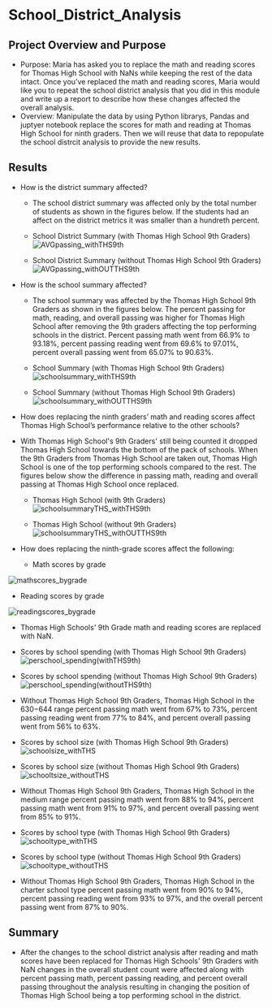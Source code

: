 # School_District_Analysis

## Project Overview and Purpose
- Purpose: Maria has asked you to replace the math and reading scores for Thomas High School with NaNs while keeping the rest of the data intact. Once you’ve replaced the math and reading scores, Maria would like you to repeat the school district analysis that you did in this module and write up a report to describe how these changes affected the overall analysis.
- Overview: Manipulate the data by using Python librarys, Pandas and juptyer notebook replace the scores for math and reading at Thomas High School for ninth graders. Then we will reuse that data to repopulate the school distrcit analysis to provide the new results.
## Results

* How is the district summary affected?
  * The school district summary was affected only by the total number of students as shown in the figures below. If the students had an affect on the district metrics it was smaller than a hundreth percent.
  * School District Summary (with Thomas High School 9th Graders)
![AVGpassing_withTHS9th](https://user-images.githubusercontent.com/93004710/150437542-2a243d92-f881-451d-87be-fb4d1dc935cd.png)



  * School District Summary (without Thomas High School 9th Graders)
![AVGpassing_withOUTTHS9th](https://user-images.githubusercontent.com/93004710/150437730-44db4fbb-3d1b-46d2-ae65-41c1422bf526.png)




* How is the school summary affected?
  * The school summary was affected by the Thomas High School 9th Graders as shown in the figures below. The percent passing for math, reading, and overall passing was higher for Thomas High School after removing the 9th graders affecting the top performing schools in the district. Percent passing math went from 66.9% to 93.18%, percent passing reading went from 69.6% to 97.01%, percent overall passing went from 65.07% to 90.63%.
  
  * School Summary (with Thomas High School 9th Graders)
![schoolsummary_withTHS9th](https://user-images.githubusercontent.com/93004710/150439185-81fa5190-f8bb-4621-83d6-b63c03a2da1e.png)  
  

  
  
  * School Summary (without Thomas High School 9th Graders)
![schoolsummary_withOUTTHS9th](https://user-images.githubusercontent.com/93004710/150439252-bc995fba-38f1-4d1c-9e12-4a5d6f3c2207.png)



* How does replacing the ninth graders’ math and reading scores affect Thomas High School’s performance relative to the other schools?
* With Thomas High School's 9th Graders' still being counted it dropped Thomas High School towards the bottom of the pack of schools. When the 9th Graders from Thomas High School are taken out, Thomas High School is one of the top performing schools compared to the rest. The figures below show the difference in passing math, reading and overall passing at Thomas High School once replaced.
  * Thomas High School (with 9th Graders)
![schoolsummaryTHS_withTHS9th](https://user-images.githubusercontent.com/93004710/150573671-fa1e8e11-abcf-4a93-85fe-6baf9dd57147.png)




  * Thomas High School (without 9th Graders)
![schoolsummaryTHS_withOUTTHS9th](https://user-images.githubusercontent.com/93004710/150573717-d2254dcf-3e6d-4a64-8bcb-b1d8eb5d0bcb.png)




* How does replacing the ninth-grade scores affect the following:
   * Math scores by grade


![mathscores_bygrade](https://user-images.githubusercontent.com/93004710/150575247-9efbb344-71b9-4e36-a3f5-0ae0edfe34ae.png)




   * Reading scores by grade
    
    
![readingscores_bygrade](https://user-images.githubusercontent.com/93004710/150575267-07e35ce0-19cd-46e9-a93d-fa48cfb570ee.png)



   * Thomas High Schools' 9th Grade math and reading scores are replaced with NaN.

   * Scores by school spending (with Thomas High School 9th Graders)
![perschool_spending(withTHS9th)](https://user-images.githubusercontent.com/93004710/150575838-72511827-9a42-4953-8401-c2a54bcb0ecf.png)
 
 
 
 
   * Scores by school spending (without Thomas High School 9th Graders)
![perschool_spending(withoutTHS9th)](https://user-images.githubusercontent.com/93004710/150576103-ddce217c-ea6f-4598-9dba-35aca5f1a997.png) 


   * Without Thomas High School 9th Graders, Thomas High School in the $630-$644 range percent passing math went from 67% to 73%, percent passing reading went from 77% to 84%, and percent overall passing went from 56% to 63%. 

   * Scores by school size (with Thomas High School 9th Graders)
![schoolsize_withTHS](https://user-images.githubusercontent.com/93004710/150576871-ab5de6a4-189f-492d-977a-08b907a54f16.png)
 
    
    
    
    
   * Scores by school size (without Thomas High School 9th Graders)
![schooltsize_withoutTHS](https://user-images.githubusercontent.com/93004710/150576893-97de5d0e-0200-45d2-9260-a6cdbe1e538c.png)
  
    
    
   * Without Thomas High School 9th Graders, Thomas High School in the medium range percent passing math went from 88% to 94%, percent passing math went from 91% to 97%, and percent overall passing went from 85% to 91%.
   * Scores by school type (with Thomas High School 9th Graders)
![schooltype_withTHS](https://user-images.githubusercontent.com/93004710/150577124-1a8c4b35-ed82-481a-b9cc-12e9400b79f5.png)
    
    
    
    
   * Scores by school type (without Thomas High School 9th Graders)
![schooltype_withoutTHS](https://user-images.githubusercontent.com/93004710/150577131-03440850-3255-4955-b5de-e0212d7311b1.png)

   * Without Thomas High School 9th Graders, Thomas High School in the charter school type percent passing math went from 90% to 94%, percent passing reading went from 93% to 97%, and the overall percent passing went from 87% to 90%.

## Summary
* After the changes to the school district analysis after reading and math scores have been replaced for Thomas High Schools' 9th Graders with NaN changes in the overall student count were affected along with percent passing math, percent passing reading, and percent overall passing throughout the analysis resulting in changing the position of Thomas High School being a top performing school in the district.
